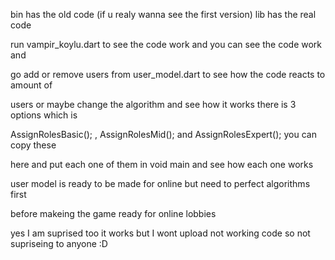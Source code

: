 bin has the old code (if u realy wanna see the first version) lib has the real code

run vampir_koylu.dart to see the code work and you can see the code work and

go add or remove users from user_model.dart to see how the code reacts to amount of

users or maybe change the algorithm and see how it works there is 3 options which is

AssignRolesBasic(); , AssignRolesMid(); and AssignRolesExpert(); you can copy these


here and put each one of them in void main and see how each one works 

user model is ready to be made for online but need to perfect algorithms first 

before makeing the game ready for online lobbies


yes I am suprised too it works but I wont upload not working code so not supriseing
to anyone :D
